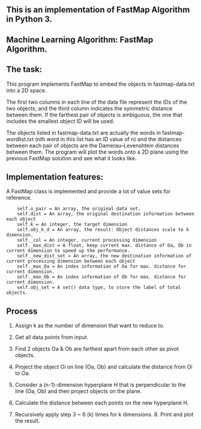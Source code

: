 ## This is an implementation of FastMap Algorithm in Python 3.

## Machine Learning Algorithm: FastMap Algorithm.

## The task:
This program implements FastMap to embed the objects in fastmap-data.txt into a 2D space. 

The first two columns in each line of the data file represent the IDs of the two objects; and the third column indicates the symmetric distance between them. If the farthest pair of objects is ambiguous, the one that includes the smallest object ID will be used. 

The objects listed in fastmap-data.txt are actually the words in fastmap-wordlist.txt (nth word in this list has an ID value of n) and the distances between each pair of objects are the Damerau–Levenshtein distances between them. The program will plot the words onto a 2D plane using the previous FastMap solution and see what it looks like.


## Implementation features:
A FastMap class is implemented and provide a lot of value sets for reference.
    
        self.o_pair = An array, the original data set.
        self.dist = An array, the original destination information between each object
        self.k = An integer, the target dimension
        self.obj_k_d = An array, the result: Object distances scale to k dimension.
        self._col = An integer, current processing dimension
        self._max_dist = A float, keep current max. distance of Oa, Ob in current dimension to speed up the performance.
        self._new_dist_set = An array, the new destination information of current processing dimension between each object
        self._max_Oa = An index information of Oa for max. distance for current dimension.
        self._max_Ob = An index information of Ob for max. distance for current dimension.
        self.obj_set = A set() data type, to store the label of total objects. 


## Process

  1. Assign k as the number of dimension that want to reduce to. 

  2. Get all data points from input. 

  3. Find 2 objects Oa & Ob are farthest apart from each other as pivot objects. 

  4. Project the object Oi on line (Oa, Ob) and calculate the distance from Oi to Oa. 

  5. Consider a (n-1)-dimension hyperplane H that is perpendicular to the line (Oa, Ob) and then project objects on the plane.

  6. Calculate the distance between each points on the new hyperplane H. 

  7. Recursively apply step 3 ~ 6 (k) times for k dimensions. 8. Print and plot the result.
